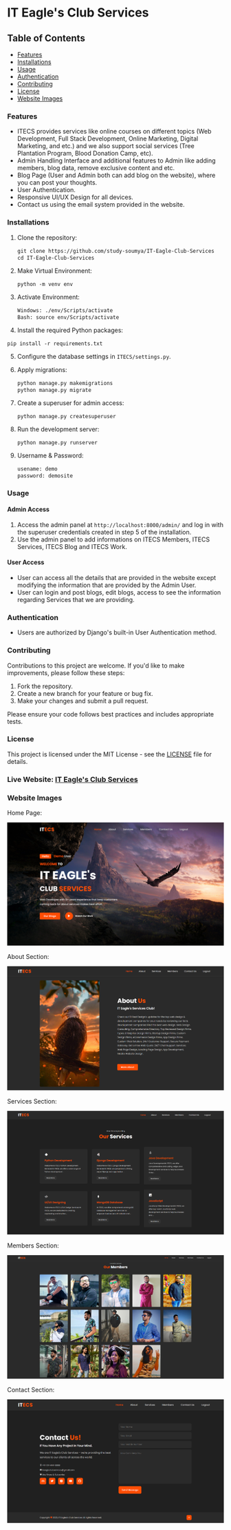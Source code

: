 # IT Eagle's Club Services

## Table of Contents

* [Features](#features)
* [Installations](#installations)
* [Usage](#usage)
* [Authentication](#authentication)
* [Contributing](#contributing)
* [License](#license)
* [Website Images](#websiteimages)

### Features

* ITECS provides services like online courses on different topics (Web Development, Full Stack Development, Online Marketing, Digital Marketing, and etc.) and we also support social services (Tree Plantation Program, Blood Donation Camp, etc).
* Admin Handling lnterface and additional features to Admin like adding members, blog data, remove exclusive content and etc.
* Blog Page (User and Admin both can add blog on the website), where you can post your thoughts.
* User Authentication.
* Responsive UI/UX Design for all devices.
* Contact us using the email system provided in the website.

### Installations

1. Clone the repository:

   ```shell
   git clone https://github.com/study-soumya/IT-Eagle-Club-Services
   cd IT-Eagle-Club-Services
   ```
2. Make Virtual Environment:

   ```shell
   python -m venv env
   ```
3. Activate Environment:

   ```shell
   Windows: ./env/Scripts/activate
   Bash: source env/Scripts/activate
   ```
4. Install the required Python packages:

```shell
pip install -r requirements.txt
```

5. Configure the database settings in `ITECS/settings.py`.
6. Apply migrations:

   ```shell
   python manage.py makemigrations
   python manage.py migrate
   ```
7. Create a superuser for admin access:

   ```shell
   python manage.py createsuperuser
   ```
8. Run the development server:

   ```shell
   python manage.py runserver
   ```
9. Username & Password:

   ```shell
   usename: demo
   password: demosite
   ```

### Usage

#### Admin Access

1. Access the admin panel at `http://localhost:8000/admin/` and log in with the superuser credentials created in step 5 of the installation.
2. Use the admin panel to add informations on ITECS Members, ITECS Services, ITECS Blog and ITECS Work.

#### User Access

* User can access all the details that are provided in the website except modifying the information that are provided by the Admin User.
* User can login and post blogs, edit blogs, access to see the information regarding Services that we are providing.

### Authentication

* Users are authorized by Django's built-in User Authentication method.

### Contributing

Contributions to this project are welcome. If you'd like to make improvements, please follow these steps:

1. Fork the repository.
2. Create a new branch for your feature or bug fix.
3. Make your changes and submit a pull request.

Please ensure your code follows best practices and includes appropriate tests.

### License

This project is licensed under the MIT License - see the [LICENSE](LICENSE) file for details.

### Live Website: [IT Eagle&#39;s Club Services](https://sonusoum.pythonanywhere.com/)

### Website Images

Home Page:

![1699866024051](image/README/1699866024051.png)

About Section:

![1699866069710](image/README/1699866069710.png)

Services Section:

![1699866172233](image/README/1699866172233.png)

Members Section:

![1699866203996](image/README/1699866203996.png)

Contact Section:

![1699866229466](image/README/1699866229466.png)
